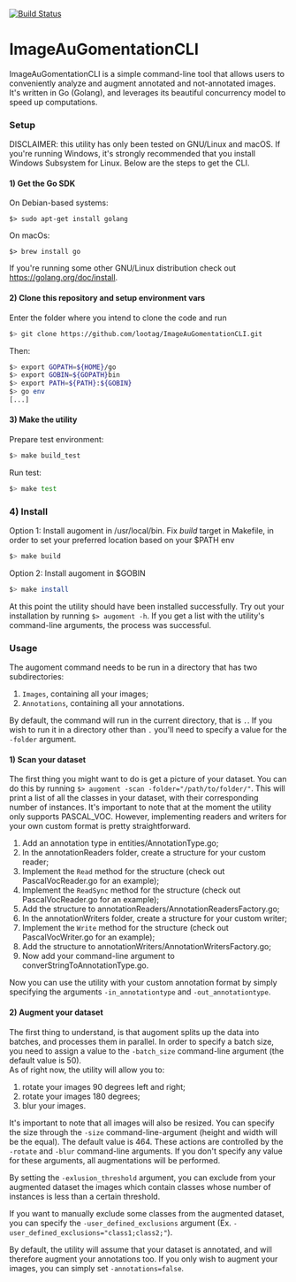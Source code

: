 [![Build Status](https://travis-ci.org/github/lootag/ImageAuGomentationCLI.png)](https://travis-ci.org/github/lootag/ImageAuGomentationCLI)
# ImageAuGomentationCLI
ImageAuGomentationCLI is a simple command-line tool that allows users to conveniently analyze and augment annotated and not-annotated images. It's written in Go (Golang), and leverages its beautiful concurrency model to speed up computations.

### Setup
DISCLAIMER: this utility has only been tested on GNU/Linux and macOS. If you're running Windows, it's strongly recommended that you install Windows Subsystem for Linux.
Below are the steps to get the CLI.
#### 1) Get the Go SDK
On Debian-based systems: 
```
$> sudo apt-get install golang
```
On macOs:
```
$> brew install go
```
If you're running some other GNU/Linux distribution check out https://golang.org/doc/install.
#### 2) Clone this repository and setup environment vars
Enter the folder where you intend to clone the code and run 
```sh
$> git clone https://github.com/lootag/ImageAuGomentationCLI.git 
```

Then:
```sh
$> export GOPATH=${HOME}/go
$> export GOBIN=${GOPATH}bin
$> export PATH=${PATH}:${GOBIN}
$> go env
[...]
```

#### 3) Make the utility
Prepare test environment:
```sh
$> make build_test
```

Run test:
```sh
$> make test
```

### 4) Install

Option 1: Install augoment in /usr/local/bin. 
Fix _build_ target in Makefile, in order to set your preferred location based on your $PATH env
```sh
$> make build
```

Option 2: Install augoment in $GOBIN
```sh
$> make install
```

At this point the utility should have been installed successfully. Try out your installation by running ```$> augoment -h```. If you get a list with the utility's command-line arguments, the process was successful.

### Usage
The augoment command needs to be run in a directory that has two subdirectories:
1) ```Images```, containing all your images;
2) ```Annotations```, containing all your annotations.

By default, the command will run in the current directory, that is ```.```. If you wish to run it in a directory other than ```.``` you'll need to specify a value for the ```-folder``` argument. 
#### 1) Scan your dataset
The first thing you might want to do is get a picture of your dataset. You can do this by running 
```$> augoment -scan -folder="/path/to/folder/"```. 
This will print a list of all the classes in your dataset, with their corresponding number of instances. 
It's important to note that at the moment the utility only supports PASCAL_VOC. However, implementing readers and writers for your own custom format is pretty straightforward.
1) Add an annotation type in entities/AnnotationType.go;
2) In the annotationReaders folder, create a structure for your custom reader;
3) Implement the ```Read``` method for the structure (check out PascalVocReader.go for an example);
4) Implement the ```ReadSync``` method for the structure (check out PascalVocReader.go for an example);
5) Add the structure to annotationReaders/AnnotationReadersFactory.go;
6) In the annotationWriters folder, create a structure for your custom writer;
7) Implement the ```Write``` method for the structure (check out PascalVocWriter.go for an example);
5) Add the structure to annotationWriters/AnnotationWritersFactory.go;
6) Now add your command-line argument to converStringToAnnotationType.go.

Now you can use the utility with your custom annotation format by simply specifying the arguments ```-in_annotationtype``` and ```-out_annotationtype```.

#### 2) Augment your dataset
The first thing to understand, is that augoment splits up the data into batches, and processes them in parallel. In order to specify a batch size, you need to assign a value to the ```-batch_size``` command-line argument (the default value is 50).  
As of right now, the utility will allow you to: 
1) rotate your images 90 degrees left and right;
2) rotate your images 180 degrees;
3) blur your images.

It's important to note that all images will also be resized. You can specify the size through the ```-size``` command-line-argument (height and width will be the equal). The default value is 464. 
These actions are controlled by the  ```-rotate``` and ```-blur``` command-line arguments. If you don't specify any value for these arguments,  all augmentations will be performed.


By setting the ```-exlusion_threshold``` argument, you can exclude from your augmented dataset the images which contain classes whose number of instances is less than a certain threshold. 


If you want to manually exclude some classes from the augmented dataset, you can specify the ```-user_defined_exclusions``` argument (Ex. ```-  user_defined_exclusions="class1;class2;"```).


By default, the utility will assume that your dataset is annotated, and will therefore augment your annotations too. If you only wish to augment your images, you can simply set ```-annotations=false```.


